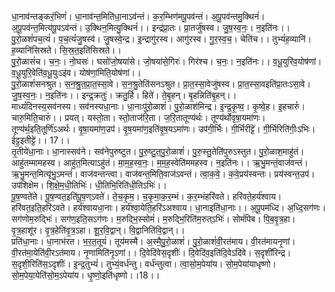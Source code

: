 

  
धा॒नाव॑न्तङ्करं॒भिणं॑। धा॒नाव॑न्त॒मिति॑धा॒नाऽव॑न्तं। क॒र॒म्भिण॑मपू॒पव॑न्तं। अ॒पू॒पव॑न्तमु॒क्थिनं॑। अ॒पू॒पव॑न्त॒मित्य॑पू॒पऽव॑न्तं। उ॒क्थिन॒मित्यु॒क्थिनं॑।। इन्द्र॑प्रा॒तः। प्रा॒तर्जु॑षस्व। जु॒ष॒स्व॒नः॒। न॒इति॑नः।।  
पु॒रो॒ळशं॑पच॒त्यं॑। प॒च॒त्यं॑जु॒षस्व॑। जु॒षस्वे॒न्द्र। इ॒न्द्रागु॑रस्व। आगु॑रस्व। गु॒र॒स्व॒च॒। चेति॑च।। तुभ्यं॑ह॒व्यानि॑। ह॒व्यानि॑सिस्रते। सि॒स्र॒त॒इति॑सिस्रते।।  
पु॒रो॒ळासं॑च। च॒नः॒। नो॒घसः॑। घसो॑जो॒षया॑से। जो॒षया॑से॒गिरः॑। गिर॑श्च। च॒नः॒। न॒इति॑नः।। व॒धू॒युरि॑व॒योष॑णां। व॒धू॒युरि॒वेति॑व॒धू॒युःऽइ॑व। योष॑णां॒मिति॒योष॑णां।।  
पु॒रो॒ळाशं॑सनश्रुत। स॒न॒श्रु॒त॒प्रा॒त॒स्सा॒वे। स॒न॒श्रु॒तेति॑सनऽश्रुत। प्रा॒त॒स्सा॒वेजु॑षस्व। प्रा॒त॒स्सा॒वइति॑प्रा॒तःऽसा॒वे। जु॒ष॒स्व॒नः॒। न॒इति॑नः।। इन्द्र॒क्रतुः॑। क्रतु॒र्हि। हिते॑। ते॒बृ॒हन्। बृ॒हन्निति॑बृ॒हन्।।  
माध्यं॑दिनस्य॒सव॑नस्य। सव॑नस्यधा॒नाः। धा॒नाःपु॑रो॒ळाशं॑। पु॒रो॒ळाश॑मिन्द्र। इ॒न्द्र॒कृ॒ष्व॒। कृ॒ष्वे॒ह। इ॒हचारुं॑। चारु॒मिति॒चारुं॑।। प्रयत्। यस्तो॒ता। स्तो॒ताज॑रि॒ता। ज॒रि॒तातूण्य॑र्थः। तूण्य॑र्थोवृषा॒यमा॑णः। तूण्य॑र्थ॒इति॒तूर्णि॑ऽअर्थः। वृ॒षा॒यमा॑ण॒उप॑। वृ॒ष॒यमा॑ण॒इति॑वृ॒ष॒यऽमा॑णः। उप॑गी॒र्भिः। गी॒र्भिरीट्टॆ॑। गी॒र्भिरिति॑गीः॒ऽभिः। ईट्ट॒इतीट्टे॑।। 17।।  
तृ॒तीये॑धा॒नाः। धा॒नास्सव॑ने। सव॑नेपुरुष्टुत। पु॒रु॒ष्टु॒त॒पु॒रो॒ळाशं॑। पु॒रु॒स्तु॒तेति॑पुरुऽस्तुत। पु॒रो॒ळाश॒माहु॑तं। आहु॑तम्मामहस्व। आहु॑त॒मित्याऽहु॑तं। मा॒म॒ह॒स्व॒नः॒। म॒म॒ह॒स्वेति॑ममहस्व। न॒इति॑नः।। ऋ॒भु॒मन्तं॒वाज॑वन्तं। ऋ॒भु॒मन्त॒मित्यृ॑भु॒ऽमन्तं॑। वाज॑वन्तन्त्वा। वाज॑वन्त॒मिति॒वाज॑ऽवन्तं। त्वा॒क॒वे॒। क॒वे॒प्रय॑स्वन्तः। प्रय॑स्वन्त॒उप॑। उप॑शिक्षेम। शि॒क्षे॒म॒धी॒तिभिः॑। धी॒तिभि॒रिति॑धी॒तिऽभिः॑।।  
पू॒ष॒ण्वते॑ते। पू॒ष॒ण्वत॒इति॑पू॒ष॒ण्ऽवते॑। ते॒च॒कृ॒म॒। च॒कृ॒मा॒क॒र॒म्भं। क॒र॒म्भंहरि॑वते। हरि॑वते॒हर्य॑श्वाय। हरि॑वत॒इति॒हरि॑ऽवते। हर्य॑श्वायधा॒नाः। हर्य॑श्वा॒येति॒हरि॑ऽअश्वाय। धा॒नाइति॑धा॒नाः।। अ॒पू॒पम॑ध्दि। अ॒ध्दि॒सग॑णः। सग॑णोम॒रुद्भिः॑। सग॑ण॒इति॒सऽग॑णः। म॒रुद्भि॒स्सोमं॑। म॒रुद्भि॒रिति॑म॒रुत्ऽभिः॑। सोमं॑पिब। पि॒ब॒वृ॒त्र॒हा। वृ॒त्र॒हाशू॑र। वृ॒त्र॒हेति॑वृ॒त्र॒ऽहा। शू॒र॒वि॒द्वान्। वि॒द्वानिति॑वि॒द्वान्।।  
प्रति॑धा॒नाः। धा॒नाभ॑रत। भ॒र॒त॒तूयं॑। तूय॑मस्मै। अ॒स्मै॒पु॒रो॒ळाशं॑। पु॒रो॒ळाशं॑वी॒रत॑माय। वी॒रत॑मायनृ॒णां। वी॒रत॑मा॒येति॑वी॒रऽत॑माय। नृ॒णामिति॑नृ॒ऽणां।। दि॒वेदि॑वेस॒दृशीः॑। दि॒वेदि॑व॒इति॑दि॒वेऽदि॑वे। स॒दृशी॑रिन्द्र। स॒दृशी॒रिति॑स॒ऽदृशीः॑। इ॒न्द्र॒तुभ्यं॑। तुभ्यं॒वर्ध॑न्तु। वर्ध॑न्तुत्वा। त्वा॒सो॒म॒पेया॑य। सो॒म॒पेया॑याधृष्णो। सो॒म॒पेया॒येति॑सो॒म॒ऽपेया॑य। धृ॒ष्णो॒इति॑धृष्णो।।18।।  
